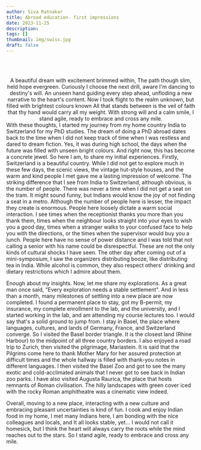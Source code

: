 ```yaml
---
author: Siva Ratnakar
title: Abroad education- first impressions
date: 2023-11-25
description: 
tags: []
thumbnail: img/swiss.jpg
draft: false
---
```

<br><br>

<center>
A beautiful dream with excitement brimmed within,
The path though slim, held hope evergreen.
Curiously I choose the next drill, 
aware I'm dancing to destiny's will.
An unseen hand guiding every step ahead, 
unfloding a new narrative to the heart's content.
Now I took flight to the realm unknown,
but filled with brightest colours known
All that stands between is the veil of faith
that thy hand would carry all my weight.
With strong will and a calm smile, I stand agile,
ready to embrace and cross any mile.
</center>
With these thoughts, I started my journey from my home country India to Switzerland for my PhD studies.
The dream of doing a PhD abroad dates back to the time when I did not keep track of time when I was restless and dared to dream fiction. Yes, it was during high school, the days when the future was filled with unseen bright colours. And right now, this has become a concrete jewel. So here I am, to share my initial experiences.
Firstly, Switzerland is a beautiful country. While I did not get to explore much in these few days, the scenic views, the vintage hut-style houses, and the warm and kind people I met gave me a lasting impression of welcome. The striking difference that I see from India to Switzerland, although obvious, is the number of people. There was never a time when I did not get a seat on the tram. It might sound funny, but Indians would know the joy of not finding a seat in a metro. Although the number of people here is lesser, the impact they create is enormous. People here loosely dictate a warm social interaction. I see times when the receptionist thanks you more than you thank them, times when the neighbour looks straight into your eyes to wish you a good day, times when a stranger walks to your confused face to help you with the directions, or the times when the supervisor would buy you a lunch.
People here have no sense of power distance and I was told that not calling a senior with his name could be disrespectful. These are not the only kinds of cultural shocks I have seen. The other day after coming out of a mini-symposium, I saw the organizers distributing booze, like distributing tea in India. While alcohol is common, they also respect others' drinking and dietary restrictions which I admire about them.


Enough about my insights. Now, let me share my explorations. As a great man once said, "Every exploration needs a stable settlement". And in less than a month, many milestones of settling into a new place are now completed. I found a permanent place to stay, got my B-permit, my insurance, my complete enrollment to the lab, and the university, and I started working in the lab, and am attending my course lectures too. I would say that's a solid ground to jump from. I stay in Basel, the place where languages, cultures, and lands of Germany, France, and Switzerland converge. So I visited the Basel border triangle. It is the closest land (Rhine Harbour) to the midpoint of all three country borders. I also enjoyed a road trip to Zurich, then visited the pilgrimage, Mariastein. It is said that the Pilgrims come here to thank Mother Mary for her assured protection at difficult times and the whole hallway is filled with thank-you notes in different languages. I then visited the Basel Zoo and got to see the many exotic and cold-acclimated animals that I never got to see back in Indian zoo parks. I have also visited Augusta Raurica, the place that hosts remnants of Roman civilisation. The hilly landscapes with green cover iced with the rocky Roman amphitheatre was a cinematic view indeed.

Overall, moving to a new place, interacting with a new culture and embracing pleasant uncertainties is kind of fun. I cook and enjoy Indian food in my home, I met many Indians here, I am bonding with the nice colleagues and locals, and It all looks stable, yet... I would not call it homesick, but I think the heart will always carry the roots while the mind reaches out to the stars. So I stand agile, ready to embrace and cross any mile.
